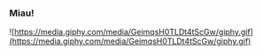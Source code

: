 ### Miau!

![https://media.giphy.com/media/GeimqsH0TLDt4tScGw/giphy.gif](https://media.giphy.com/media/GeimqsH0TLDt4tScGw/giphy.gif)

